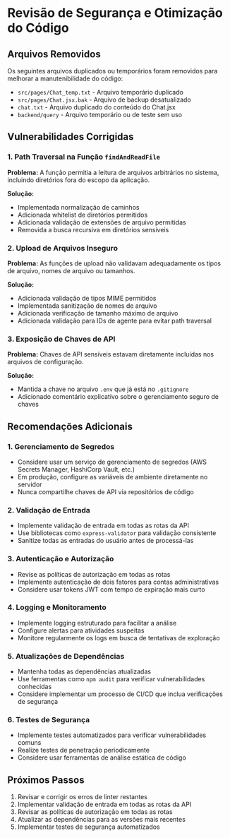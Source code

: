 # Revisão de Segurança e Otimização do Código

## Arquivos Removidos

Os seguintes arquivos duplicados ou temporários foram removidos para melhorar a manutenibilidade do código:

- `src/pages/Chat_temp.txt` - Arquivo temporário duplicado
- `src/pages/Chat.jsx.bak` - Arquivo de backup desatualizado
- `chat.txt` - Arquivo duplicado do conteúdo do Chat.jsx
- `backend/query` - Arquivo temporário ou de teste sem uso

## Vulnerabilidades Corrigidas

### 1. Path Traversal na Função `findAndReadFile`

**Problema:** A função permitia a leitura de arquivos arbitrários no sistema, incluindo diretórios fora do escopo da aplicação.

**Solução:**
- Implementada normalização de caminhos
- Adicionada whitelist de diretórios permitidos
- Adicionada validação de extensões de arquivo permitidas
- Removida a busca recursiva em diretórios sensíveis

### 2. Upload de Arquivos Inseguro

**Problema:** As funções de upload não validavam adequadamente os tipos de arquivo, nomes de arquivo ou tamanhos.

**Solução:**
- Adicionada validação de tipos MIME permitidos
- Implementada sanitização de nomes de arquivo
- Adicionada verificação de tamanho máximo de arquivo
- Adicionada validação para IDs de agente para evitar path traversal

### 3. Exposição de Chaves de API

**Problema:** Chaves de API sensíveis estavam diretamente incluídas nos arquivos de configuração.

**Solução:**
- Mantida a chave no arquivo `.env` que já está no `.gitignore`
- Adicionado comentário explicativo sobre o gerenciamento seguro de chaves

## Recomendações Adicionais

### 1. Gerenciamento de Segredos

- Considere usar um serviço de gerenciamento de segredos (AWS Secrets Manager, HashiCorp Vault, etc.)
- Em produção, configure as variáveis de ambiente diretamente no servidor
- Nunca compartilhe chaves de API via repositórios de código

### 2. Validação de Entrada

- Implemente validação de entrada em todas as rotas da API
- Use bibliotecas como `express-validator` para validação consistente
- Sanitize todas as entradas do usuário antes de processá-las

### 3. Autenticação e Autorização

- Revise as políticas de autorização em todas as rotas
- Implemente autenticação de dois fatores para contas administrativas
- Considere usar tokens JWT com tempo de expiração mais curto

### 4. Logging e Monitoramento

- Implemente logging estruturado para facilitar a análise
- Configure alertas para atividades suspeitas
- Monitore regularmente os logs em busca de tentativas de exploração

### 5. Atualizações de Dependências

- Mantenha todas as dependências atualizadas
- Use ferramentas como `npm audit` para verificar vulnerabilidades conhecidas
- Considere implementar um processo de CI/CD que inclua verificações de segurança

### 6. Testes de Segurança

- Implemente testes automatizados para verificar vulnerabilidades comuns
- Realize testes de penetração periodicamente
- Considere usar ferramentas de análise estática de código

## Próximos Passos

1. Revisar e corrigir os erros de linter restantes
2. Implementar validação de entrada em todas as rotas da API
3. Revisar as políticas de autorização em todas as rotas
4. Atualizar as dependências para as versões mais recentes
5. Implementar testes de segurança automatizados 